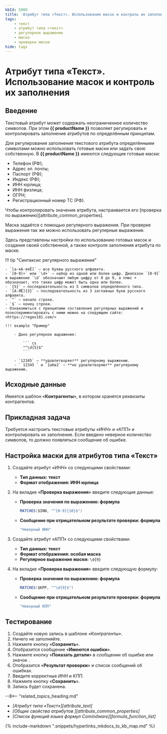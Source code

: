 ```yaml
---
kbId: 5089
title: 'Атрибут типа «Текст». Использование масок и контроль их заполнения'
tags:
    - текст
    - атрибут типа «текст»
    - регулярное выражение
    - маска
    - проверка маски
hide: tags
---
```


# Атрибут типа «Текст». Использование масок и контроль их заполнения

## Введение

Текстовый атрибут может содержать неограниченное количество символов. При этом **{{ productName }}** позволяет регулировать и контролировать заполнение атрибутов по определённым принципам.

Для регулирования заполнения текстового атрибута определёнными символами можно использовать готовые маски или задать свою собственную. В **{{ productName }}** имеются следующие готовые маски:

- Телефон (РФ);
- Адрес эл. почты;
- Паспорт (РФ);
- Индекс (РФ);
- ИНН юрлица;
- ИНН физлица;
- ОГРН;
- Регистрационный номер ТС (РФ).

Чтобы контролировать значение атрибута, настраивается его [проверка по выражению][attribute_common_properties].

Маска задаётся с помощью регулярного выражения. При проверке выражения так же можно использовать регулярные выражения.

Здесь представлены настройки по использованию готовых масок и создания своей собственной, а также контроля заполнения атрибута по маске.

!!! tip "Синтаксис регулярного выражения"

    - `[а-яА-яеЁ]` — все буквы русского алфавита.
    - `[0-9]+` или `\d+` — набор из одной или более цифр. Диапазон `[0-9]` и выражение `\d` обозначают любую цифру от 0 до 9, а плюс + обозначает, что таких цифр может быть одна или более.
    - `{5}` — последовательность из 5 символов определённого типа.
    - `[А-ЯЁ]{3}` — последовательность из 3 заглавных букв русского алфавита.
    - `^` — начало строки.
    - `$` — конец строки.
    - Ознакомиться с принципами составления регулярных выражений и поэкспериментировать с ними можно на следующем сайте: <https://regex101.com/>

    !!! example "Пример"

        - Дано регулярное выражение:

            ``` cs
            "^\d{5}$"
            ```

        - `12345` — **удовлетворяет** регулярному выражению.
        - ` 12345 ` и `1абв2` — **не удовлетворяют** регулярному выражению.

## Исходные данные

Имеется шаблон «**Контрагенты**», в котором хранятся реквизиты контрагентов.

## Прикладная задача

Требуется настроить текстовые атрибуты _«ИНН»_ и _«КПП»_ и контролировать их заполнение. Если введено неверное количество символов, то должно появляться сообщение об ошибке.

## Настройка маски для атрибутов типа «Текст»

1. Создайте атрибут _«ИНН»_ со следующими свойствами:

    - **Тип данных: текст**
    - **Формат отображения: ИНН юрлица**

2. На вкладке «**Проверка выражения**» введите следующие данные:

    - **Проверка значения по выражению: формула**

        ``` cs
        MATCHES($INN, "^[0-9]{10}$")
        ```

    - **Сообщение при отрицательном результате проверки: формула**

        ``` cs
        "Неверный ИНН"
        ```

3. Создайте атрибут _«КПП»_ со следующими свойствами:

    - **Тип данных: текст**
    - **Формат отображения: особая маска**
    - **Регулярное выражение маски:** `\d{9}`

4. На вкладке «**Проверка выражения**» введите следующую формулу:

    - **Проверка значения по выражению: формула**

        ``` cs
        MATCHES($KPP, "^\d{9}$")
        ```

    - **Сообщение при отрицательном результате проверки: формула**

        ``` cs
        "Неверный КПП"
        ```

## Тестирование

1. Создайте новую запись в шаблоне _«Контрагенты»_.
2. Ничего не заполняйте.
3. Нажмите кнопку «**Сохранить**».
4. Отобразится сообщение «**Имеются ошибки**».
5. Нажмите кнопку «**Показать детали**» в сообщении об ошибке или значок <i class="fa-light  fa-exclamation-triangle"></i>.
6. Отобразится «**Результат проверки**» и список сообщений об ошибках.
7. Введите корректные _ИНН_ и _КПП_.
8. Нажмите кнопку «**Сохранить**».
9. Запись будет сохранена.

<div class="relatedTopics" markdown="block">

--8<-- "related_topics_heading.md"

- _[Атрибут типа «Текст»][attribute_text]_
- _[Общие свойства атрибутов ][attribute_common_properties]_
- _[Список функций языка формул Comindware][formula_function_list]_

</div>

{% include-markdown ".snippets/hyperlinks_mkdocs_to_kb_map.md" %}
